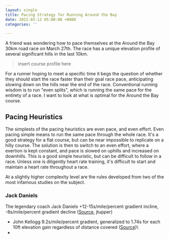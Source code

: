 ```yaml
---
layout: single
title: Pacing Strategy for Running Around the Bay
date: 2022-03-12 05:00:00 +0000
categories: ''

---
```

A friend was wondering how to pace themselves at the Around the Bay 30km road race on March 27th. The race has a unique elevation profile of several significant hills in the last 10km.

> insert course profile here

 For a runner hoping to meet a specific time it begs the question of whether they should start the race faster than their goal race pace, anticipating slowing down on the hills near the end of the race. Conventional running wisdom is to run "even splits", which is running the same pace for the entirety of a race.  I want to look at what is optimal for the Around the Bay course. 

## Pacing Heuristics

The simplests of the pacing heuristics are even pace, and even effort. Even pacing simple means to run the same pace through the whole race. It's a good strategy for a flat course, but can be near impossible to replicate on a hilly course. The solution is then to switch to an even effort, where a exertion is kept constant, and pace is slowed on uphills and increased on downhills. This is a good simple heuristic, but can be difficult to follow in a race. Unless one is diligently heart rate training, it's difficult to start and maintain a heart rate throughout a race.

At a slightly higher complexity level are the rules developed from two of the most infamous studies on the subject. 

### Jack Daniels

The legendary coach Jack Daniels  +12-15s/mile/percent gradient incline, -8s/mile/percent gradient decline ([Source](https://www.letsrun.com/forum/flat_read.php?thread=197366), jtupper)

* John Kellogg 9.2s/mile/percent gradient, generalized to 1.74s for each 10ft elevation gain regardless of distance covered ([Source](https://docs.google.com/file/d/0B_zzkn1-wR0dRFNLT0tXTVlUN3FyZGpiVWRBNld0dw/edit?resourcekey=0-4GUJ056H30C6KtvbjGxmCA))\\
* 